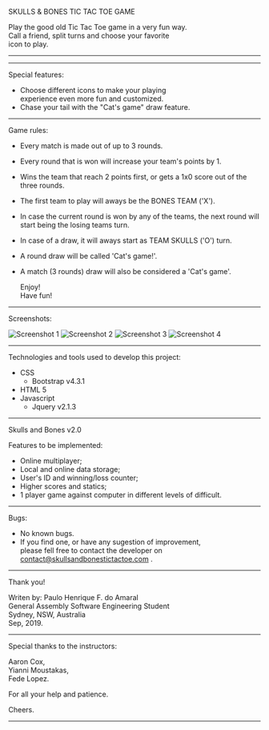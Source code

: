 
SKULLS & BONES 
TIC TAC TOE GAME  

Play the good old Tic Tac Toe game in a very fun way.  
Call a friend, split turns and choose your favorite  
icon to play.  

---------------------------------------------------  



---------------------------------------------------  

Special features:  
- Choose different icons to make your playing  
  experience even more fun and customized.
- Chase your tail with the "Cat's game" draw feature.

---------------------------------------------------  

Game rules:

- Every match is made out of up to 3 rounds.
- Every round that is won will increase your team's points by 1.
- Wins the team that reach 2 points first, 
  or gets a 1x0 score out of the three rounds.
- The first team to play will aways be the BONES TEAM ('X'). 
- In case the current round is won by any of the teams, 
  the next round will start being the losing teams turn.
- In case of a draw, it will aways start as TEAM SKULLS ('O') turn.

- A round draw will be called 'Cat's game!'.
- A match (3 rounds) draw will also be considered a 'Cat's game'.

    Enjoy!  
    Have fun!  

---------------------------------------------------  

Screenshots:

![Screenshot 1](/Screenshots/Screenshot1.png)
![Screenshot 2](/Screenshots/Screenshot2.png)
![Screenshot 3](/Screenshots/Screenshot3.png)
![Screenshot 4](/Screenshots/Screenshot4.png)

---------------------------------------------------  

Technologies and tools used to develop this project:  

 - CSS
    - Bootstrap v4.3.1
 - HTML 5
 - Javascript
    - Jquery v2.1.3

---------------------------------------------------  

Skulls and Bones v2.0  

Features to be implemented:  
- Online multiplayer;
- Local and online data storage;
- User's ID and winning/loss counter;
- Higher scores and statics;
- 1 player game against computer in different 
  levels of difficult.

---------------------------------------------------  

Bugs:  

- No known bugs.
- If you find one, or have any sugestion of improvement,  
    please fell free to contact the developer on  
    contact@skullsandbonestictactoe.com .  

---------------------------------------------------  

Thank you!  
    
Writen by: Paulo Henrique F. do Amaral  
General Assembly Software Engineering Student  
Sydney, NSW, Australia  
Sep, 2019.  

---------------------------------------------------  

Special thanks to the instructors:  

Aaron Cox,  
Yianni Moustakas,  
Fede Lopez.  

For all your help and patience.  

Cheers.  

---------------------------------------------------  
